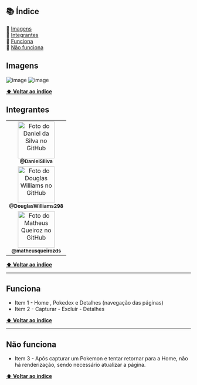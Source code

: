 ## 📚 Índice

🔖 [Imagens](#-imagens) <br>
🔖 [Integrantes](##-integrantes)<br>
🔖 [Funciona](#-funciona)<br>
🔖 [Não funciona](#-nao-funciona)<br>

## Imagens

![image](https://user-images.githubusercontent.com/70871620/189482350-05efe4ee-84d8-4afd-8c03-57a69484cc19.png)
![image](https://user-images.githubusercontent.com/70871620/189482416-78c98122-3997-4b63-9b28-64638361f636.png)

<b>[⬆ Voltar ao índice](#-índice)</b>

## Integrantes

 <table display="flex">
  <tr>
    <td align="center">
      <a href="https://github.com/DanielSiilva">
        <img src="https://avatars.githubusercontent.com/u/94769388?v=4" width="100px;" alt="Foto do Daniel da Silva no GitHub"/><br>
        <sub>
          <b>@DanielSiilva</b>
        </sub>
      </a>
    </td>
  </tr>

  <tr>
    <td align="center">
      <a href="https://github.com/DouglasWilliams298">
        <img src="https://avatars.githubusercontent.com/u/97309506?v=4" width="100px;" alt="Foto do Douglas Williams no GitHub"/><br>
        <sub>
          <b>@DouglasWilliams298</b>
        </sub>
      </a>
    </td>
  </tr>

  <tr>
    <td align="center">
      <a href="https://github.com/matheusqueirozds">
        <img src="https://avatars.githubusercontent.com/u/70871620?v=4" width="100px;" alt="Foto do Matheus Queiroz no GitHub"/><br>
        <sub>
          <b>@matheusqueirozds</b>
        </sub>
      </a>
    </td>
  </tr>
</table>

<b>[⬆ Voltar ao índice](#-índice)</b>

---

## Funciona

-   Item 1 - Home , Pokedex e Detalhes (navegação das páginas)
-   Item 2 - Capturar - Excluir - Detalhes

<b>[⬆ Voltar ao índice](#-índice)</b>

---

## Não funciona

-   Item 3 - Após capturar um Pokemon e tentar retornar para a Home, não há renderização, sendo necessário atualizar a página.

<b>[⬆ Voltar ao índice](#-índice)</b>
